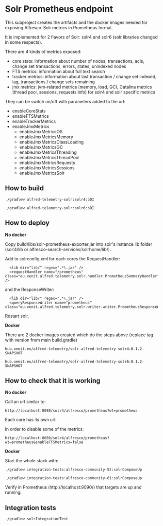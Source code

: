 # Solr Prometheus endpoint

This subproject creates the artifacts and the docker images needed for exposing Alfresco-Solr metrics in Prometheus format.

It is implemented for 2 flavors of Solr: solr4 and solr6 (solr libraries changed in some respects).

There are 4 kinds of metrics exposed:

* core stats: information about number of nodes, transactions, acls, change set transactions, errors, states, unindexed nodes
* FTS metrics: information about full text search
* tracker metrics: information about last transaction / change set indexed, lag, transactions / change sets remaining
* jmx metrics: jvm-related metrics (memory, load, GC), Catalina metrics (thread pool, sessions, requests info) for solr4 and solr specific metrics

They can be switch on/off with parameters added to the url:

* enableCoreStats
* enableFTSMetrics
* enableTrackerMetrics
* enableJmxMetrics
    * enableJmxMetricsOS
    * enableJmxMetricsMemory
    * enableJmxMetricsClassLoading
    * enableJmxMetricsGC
    * enableJmxMetricsThreading
    * enableJmxMetricsThreadPool
    * enableJmxMetricsRequests
    * enableJmxMetricsSessions
    * enableJmxMetricsSolr

## How to build

    ./gradlew alfred-telemetry-solr:solr4:bDI

    ./gradlew alfred-telemetry-solr:solr6:bDI

## How to deploy

**No docker** 

Copy build/libs/solr-prometheus-exporter.jar into solr's instance lib folder (solr4/lib or alfresco-search-services/solrhome/lib/).

Add to solrconfig.xml for each cores the RequestHandler:

      <lib dir="lib/" regex=".*\.jar" />
      <requestHandler name="/prometheus" class="eu.xenit.alfred.telemetry.solr.handler.PrometheusSummaryHandler" />
      
and the ResponseWriter:

      <lib dir="lib/" regex=".*\.jar" />
      <queryResponseWriter name="prometheus" class="eu.xenit.alfred.telemetry.solr.writer.writer.PrometheusResponseWriter"/>
      
      
Restart solr.

**Docker**

There are 2 docker images created which do the steps above (replace tag with version from main build.gradle)

    hub.xenit.eu/alfred-telemetry/solr-alfred-telemetry-solr4:0.1.2-SNAPSHOT
    
    hub.xenit.eu/alfred-telemetry/solr-alfred-telemetry-solr6:0.1.2-SNAPSHOT

## How to check that it is working

**No docker**

Call an url similar to:

    http://localhost:8080/solr4/alfresco/prometheus?wt=prometheus
    
Each core has its own url.
    
In order to disable some of the metrics:

    http://localhost:8080/solr4/alfresco/prometheus?wt=prometheus&enableFTSMetrics=false
 
**Docker**

Start the whole stack with:
    
    ./gradlew integration-tests:alfresco-community-52:solrComposeUp
    
    ./gradlew integration-tests:alfresco-community-61:solrComposeUp
    
Verify in Prometheus (http://localhost:9090/) that targets are up and running.

## Integration tests

    ./gradlew solrIntegrationTest